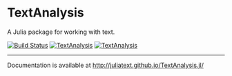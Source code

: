 
TextAnalysis
============

A Julia package for working with text.

[![Build Status](https://api.travis-ci.org/JuliaText/TextAnalysis.jl.svg)](https://travis-ci.org/JuliaText/TextAnalysis.jl)
[![TextAnalysis](http://pkg.julialang.org/badges/TextAnalysis_0.6.svg)](http://pkg.julialang.org/?pkg=TextAnalysis)
[![TextAnalysis](http://pkg.julialang.org/badges/TextAnalysis_0.7.svg)](http://pkg.julialang.org/?pkg=TextAnalysis)

----

Documentation is available at http://juliatext.github.io/TextAnalysis.jl/
